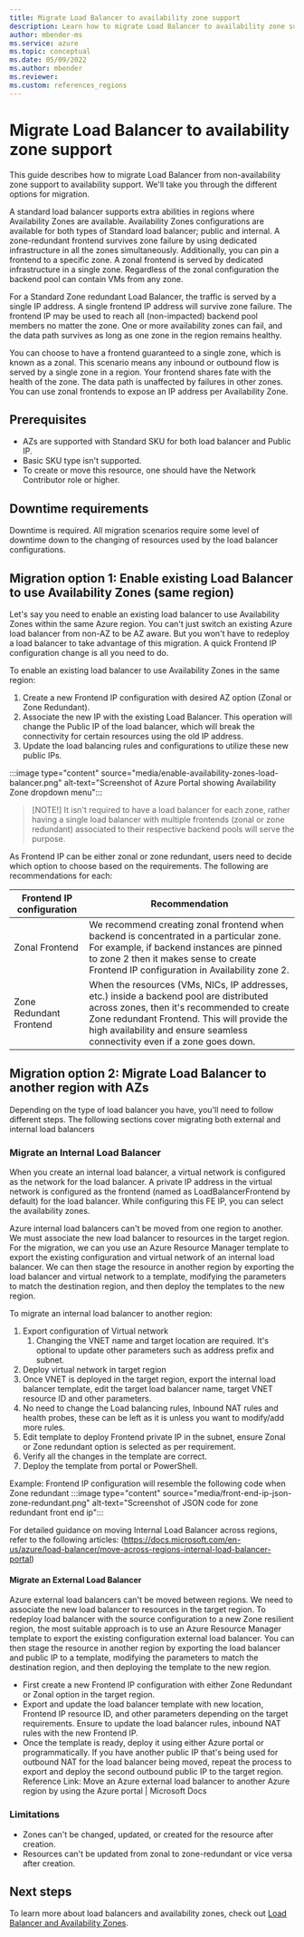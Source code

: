 ```yaml
---
title: Migrate Load Balancer to availability zone support 
description: Learn how to migrate Load Balancer to availability zone support.
author: mbender-ms
ms.service: azure
ms.topic: conceptual
ms.date: 05/09/2022
ms.author: mbender
ms.reviewer: 
ms.custom: references_regions
---
```

<!-- CHANGE AUTHOR BEFORE PUBLISH -->

# Migrate Load Balancer to availability zone support
 
This guide describes how to migrate Load Balancer from non-availability zone support to availability support. We'll take you through the different options for migration.

A standard load balancer supports extra abilities in regions where Availability Zones are available. Availability Zones configurations are available for both types of Standard load balancer; public and internal. A zone-redundant frontend survives zone failure by using dedicated infrastructure in all the zones simultaneously. Additionally, you can pin a frontend to a specific zone. A zonal frontend is served by dedicated infrastructure in a single zone. Regardless of the zonal configuration the backend pool can contain VMs from any zone.

For a Standard Zone redundant Load Balancer, the traffic is served by a single IP address. A single frontend IP address will survive zone failure. The frontend IP may be used to reach all (non-impacted) backend pool members no matter the zone. One or more availability zones can fail, and the data path survives as long as one zone in the region remains healthy.

You can choose to have a frontend guaranteed to a single zone, which is known as a zonal. This scenario means any inbound or outbound flow is served by a single zone in a region. Your frontend shares fate with the health of the zone. The data path is unaffected by failures in other zones. You can use zonal frontends to expose an IP address per Availability Zone.

## Prerequisites
- AZs are supported with Standard SKU for both load balancer and Public IP. 
- Basic SKU type isn't supported. 
- To create or move this resource, one should have the Network Contributor role or higher.

## Downtime requirements

Downtime is required. All migration scenarios require some level of downtime down to the changing of resources used by the load balancer configurations.
## Migration option 1: Enable existing Load Balancer to use Availability Zones (same region)

 Let's say you need to enable an existing load balancer to use Availability Zones within the same Azure region. You can't just switch an existing Azure load balancer from non-AZ to be AZ aware. But you won't have to redeploy a load balancer to take advantage of this migration. A quick Frontend IP configuration change is all you need to do.

To enable an existing load balancer to use Availability Zones in the same region:
1. Create a new Frontend IP configuration with desired AZ option (Zonal or Zone Redundant).
1.  Associate the new IP with the existing Load Balancer. This operation will change the Public IP of the load balancer, which will break the connectivity for certain resources using the old IP address.
1. Update the load balancing rules and configurations to utilize these new public IPs.

:::image type="content" source="media/enable-availability-zones-load-balancer.png" alt-text="Screenshot of Azure Portal showing Availability Zone dropdown menu":::

> [NOTE!]
> It isn't required to have a load balancer for each zone, rather having a single load balancer with multiple frontends (zonal or zone redundant) associated to their respective backend pools will serve the purpose. 

As Frontend IP can be either zonal or zone redundant, users need to decide which option to choose based on the requirements. The following are recommendations for each:

| **Frontend IP configuration** | **Recommendation** |
| ----- | ----- |
|Zonal Frontend | We recommend creating zonal frontend when backend is concentrated in a particular zone. For example, if backend instances are pinned to zone 2 then it makes sense to create Frontend IP configuration in Availability zone 2. |
| Zone Redundant Frontend | When the resources (VMs, NICs, IP addresses, etc.) inside a backend pool are distributed across zones, then it's recommended to create Zone redundant Frontend. This will provide the high availability and ensure seamless connectivity even if a zone goes down. |
## Migration option 2: Migrate Load Balancer to another region with AZs

Depending on the type of load balancer you have, you'll need to follow different steps. The following sections cover migrating both external and internal load balancers
### Migrate an Internal Load Balancer

When you create an internal load balancer, a virtual network is configured as the network for the load balancer. A private IP address in the virtual network is configured as the frontend (named as LoadBalancerFrontend by default) for the load balancer. While configuring this FE IP, you can select the availability zones.

Azure internal load balancers can't be moved from one region to another. We must associate the new load balancer to resources in the target region. For the migration, we can you use an Azure Resource Manager template to export the existing configuration and virtual network of an internal load balancer. We can then stage the resource in another region by exporting the load balancer and virtual network to a template, modifying the parameters to match the destination region, and then deploy the templates to the new region.

To migrate an internal load balancer to another region:
1. Export configuration of Virtual network
    1. Changing the VNET name and target location are required. It's optional to update other parameters such as address prefix and subnet.
1. Deploy virtual network in target region
1. Once VNET is deployed in the target region, export the internal load balancer template, edit the target load balancer name, target VNET resource ID and other parameters.
1. No need to change the Load balancing rules, Inbound NAT rules and health probes, these can be left as it is unless you want to modify/add more rules.
1. Edit template to deploy Frontend private IP in the subnet, ensure Zonal or Zone redundant option is selected as per requirement.
1. Verify all the changes in the template are correct.
1. Deploy the template from portal or PowerShell.

Example:  Frontend IP configuration will resemble the following code when Zone redundant 
:::image type="content" source="media/front-end-ip-json-zone-redundant.png" alt-text="Screenshot of JSON code for zone redundant front end ip":::


For detailed guidance on moving Internal Load Balancer across regions, refer to the following articles: (https://docs.microsoft.com/en-us/azure/load-balancer/move-across-regions-internal-load-balancer-portal)


<!-- Find url for above -->

#### Migrate an External Load Balancer 

Azure external load balancers can't be moved between regions. We need to associate the new load balancer to resources in the target region.
To redeploy load balancer with the source configuration to a new Zone resilient region, the most suitable approach is to use an Azure Resource Manager template to export the existing configuration external load balancer. You can then stage the resource in another region by exporting the load balancer and public IP to a template, modifying the parameters to match the destination region, and then deploying the template to the new region. 
- First create a new Frontend IP configuration with either Zone Redundant or Zonal option in the target region. 
- Export and update the load balancer template with new location, Frontend IP resource ID, and other parameters depending on the target requirements. Ensure to update the load balancer rules, inbound NAT rules with the new Frontend IP.
- Once the template is ready, deploy it using either Azure portal or programmatically. 
If you have another public IP that's being used for outbound NAT for the load balancer being moved, repeat the process to export and deploy the second outbound public IP to the target region.
Reference Link: Move an Azure external load balancer to another Azure region by using the Azure portal | Microsoft Docs

<!-- find url for above -->
<!-- Provide number steps. -->

### Limitations
- Zones can't be changed, updated, or created for the resource after creation.
- Resources can't be updated from zonal to zone-redundant or vice versa after creation.

## Next steps

 To learn more about load balancers and availability zones, check out [Load Balancer and Availability Zones](https://docs.microsoft.com/en-us/azure/load-balancer/load-balancer-standard-availability-zones).
